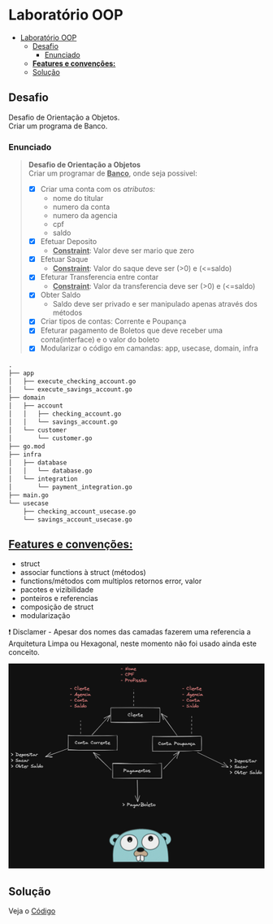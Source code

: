 # Laboratório OOP

- [Laboratório OOP](#laboratório-oop)
  - [Desafio](#desafio)
    - [Enunciado](#enunciado)
  - [**<u>Features e convenções:</u>**](#ufeatures-e-convençõesu)
  - [Solução](#solução)

## Desafio

Desafio de Orientação a Objetos.   
Criar um programa de Banco. 

### Enunciado

> **Desafio de Orientação a Objetos**   
> Criar um programar de **<u>Banco</u>**, onde seja possivel:    
> - [x] Criar uma conta com os _atributos:_   
>     * nome do titular
>     * numero da conta
>     * numero da agencia
>     * cpf
>     * saldo
> - [x] Efetuar Deposito     
>     * **<u>Constraint</u>**: Valor deve ser mario que zero
> - [x] Efetuar Saque
>     * **<u>Constraint</u>**: Valor do saque deve ser (>0) e (<=saldo)
> - [x] Efeturar Transferencia entre contar    
>     * **<u>Constraint</u>**: Valor da transferencia deve ser (>0) e (<=saldo)   
> - [x] Obter Saldo
>     * Saldo deve ser privado e ser manipulado apenas através dos métodos
> - [x] Criar tipos de contas: Corrente e Poupança
> - [x] Efeturar pagamento de Boletos que deve receber uma conta(interface) e o valor do boleto
> - [x] Modularizar o código em camandas: app, usecase, domain, infra 

```
.
├── app
│   ├── execute_checking_account.go
│   └── execute_savings_account.go
├── domain
│   ├── account
│   │   ├── checking_account.go
│   │   └── savings_account.go
│   └── customer
│       └── customer.go
├── go.mod
├── infra
│   ├── database
│   │   └── database.go
│   └── integration
│       └── payment_integration.go
├── main.go
└── usecase
    ├── checking_account_usecase.go
    └── savings_account_usecase.go
```


## **<u>Features e convenções:</u>**

* struct 
* associar functions à struct (métodos)
* functions/métodos com multiplos retornos error, valor
* pacotes e vizibilidade
* ponteiros e referencias
* composição de struct
* modularização

:exclamation: Disclamer - Apesar dos nomes das camadas fazerem uma referencia a Arquitetura Limpa ou Hexagonal, neste momento não foi usado ainda este conceito.

![Challenge OOP](../assets/../../assets/challenge-oop.png)

## Solução

Veja o [Código](../)



